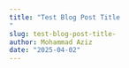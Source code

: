 ```yaml
---
title: "Test Blog Post Title
"
slug: test-blog-post-title-
author: Mohammad Aziz
date: "2025-04-02"
---
```


